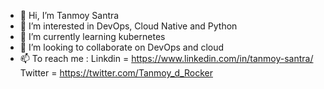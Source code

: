 - 👋 Hi, I’m Tanmoy Santra 
- 👀 I’m interested in DevOps, Cloud Native and Python
- 🌱 I’m currently learning kubernetes
- 💞️ I’m looking to collaborate on DevOps and cloud
- 📫 To reach me :
        Linkdin = https://www.linkedin.com/in/tanmoy-santra/
        Twitter = https://twitter.com/Tanmoy_d_Rocker

<!---
Tanmoy037/Tanmoy037 is a ✨ special ✨ repository because its `README.md` (this file) appears on your GitHub profile.
You can click the Preview link to take a look at your changes.
--->
